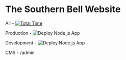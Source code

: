 # The Southern Bell Website

All - [![Total Time](https://wakatime.com/badge/user/074621a8-639e-4f3e-b6d9-f23b6bb481a9/project/2b675577-fc77-4320-ad6f-c728de7ad7bc.svg)](https://wakatime.com/@OGFaisalN/projects/uapnosftrk)

Production - ![Deploy Node.js App](https://github.com/OGFaisalN/Southern-Bell/actions/workflows/prod.yml/badge.svg?branch=prod)

Development - ![Deploy Node.js App](https://github.com/OGFaisalN/Southern-Bell/actions/workflows/dev.yml/badge.svg?branch=dev)

CMS - /admin